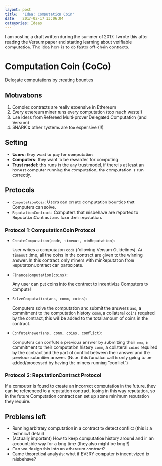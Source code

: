 ```yaml
---
layout: post
title:  "Idea: Computation Coin"
date:   2017-02-17 13:06:04
categories: Ideas
---
```


I am posting a draft written during the summer of 2017. I wrote this after reading the Versum paper and starting learning about verifiable computation. The idea here is to do faster off-chain contracts.

# Computation Coin (CoCo)

Delegate computations by creating bounties

## Motivations
1. Complex contracts are really expensive in Ethereum
2. Every ethereum miner runs every computation (too much waste!)
3. Use ideas from Refereed Multi-prover Delegated Computation (and Versum)
4. SNARK & other systems are too expensive (!!)

## Setting

- **Users**: they want to pay for computation
- **Computers**: they want to be rewarded for computing
- **Trust model**: this runs in the any trust model, if there is at least an honest computer running the computation, the computation is run correctly.

## Protocols
- `ComputationCoin`: Users can create computation bounties that Computers can solve.
- `ReputationContract`: Computers that misbehave are reported to ReputationContract and lose their reputation.

### Protocol 1: ComputationCoin Protocol

- `CreateComputation(code, timeout, minReputation)`:

  User writes a computation `code` (following Versum Guidelines). At `timeout` time, all the coins in the contract are given to the winning answer. In this contract, only miners with minReputation from ReputationContract can participate.
- `FinanceComputation(coins)`:

  Any user can put coins into the contract to incentivize Computers to compute!
- `SolveComputation(ans, comm, coins)`:

  Computers solve the computation and submit the answers `ans`, a commitment to the computation history `comm`, a collateral `coins` required by the contract, this will be added to the total amount of coins in the contract.
- `ConfuteAnswer(ans, comm, coins, conflict)`:
  
  Computers can confute a previous answer by submitting their `ans`, a commitment to their computation history `comm`, a collateral `coins` required by the contract and the part of conflict between their answer and the previous submitter answer. (Note: this function call is only going to be added/processed by having the miners running “conflict”)

### Protocol 2: ReputationContract Protocol

If a computer is found to create an incorrect computation in the future, they can be referenced to a reputation contract, losing in this way reputation, so in the future Computation contract can set up some minimum reputation they require.

## Problems left

- Running arbitrary computation in a contract to detect conflict (this is a technical detail)
- (Actually important) How to keep computation history around and in an accountable way for a long time (they also might be long!!)
- Can we design this into an ethereum contract?
- Game theoretical analysis: what if EVERY computer is incentivized to misbehave?